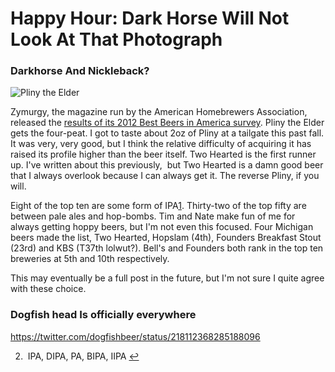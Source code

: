 Happy Hour: Dark Horse Will Not Look At That Photograph
=======================================================

### Darkhorse And Nickleback?

![Pliny the Elder](http://www.yeastboundanddown.com/wp-content/uploads/2012/06/pliny-225x300.jpeg "pliny")

Zymurgy, the magazine run by the American Homebrewers Association, released the [results of its 2012 Best Beers in America survey](http://www.homebrewersassociation.org/pages/community/news/show?title=2012-best-beers-in-america). Pliny the Elder gets the four-peat. I got to taste about 2oz of Pliny at a tailgate this past fall. It was very, very good, but I think the relative difficulty of acquiring it has raised its profile higher than the beer itself. Two Hearted is the first runner up. I've written about this previously,  but Two Hearted is a damn good beer that I always overlook because I can always get it. The reverse Pliny, if you will.

Eight of the top ten are some form of IPA[1](#1). Thirty-two of the top fifty are between pale ales and hop-bombs. Tim and Nate make fun of me for always getting hoppy beers, but I'm not even this focused. Four Michigan beers made the list, Two Hearted, Hopslam (4th), Founders Breakfast Stout (23rd) and KBS (T37th lolwut?). Bell's and Founders both rank in the top ten breweries at 5th and 10th respectively.

This may eventually be a full post in the future, but I'm not sure I quite agree with these choice.

### Dogfish head Is officially everywhere

https://twitter.com/dogfishbeer/status/218112368285188096

2.   IPA, DIPA, PA, BIPA, IIPA [↩](#1_txt)